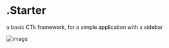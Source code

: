 # .Starter
 a basic CTk framework, for a simple application with a sidebar

![image](https://github.com/user-attachments/assets/00c04655-6147-42c0-b101-e4f634ab1137)

